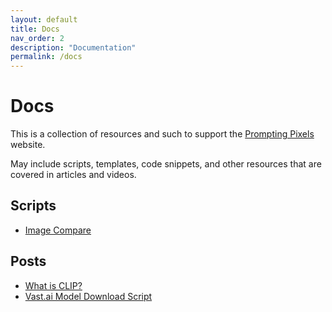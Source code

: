 ```yaml
---
layout: default
title: Docs
nav_order: 2
description: "Documentation"
permalink: /docs
---
```


# Docs

This is a collection of resources and such to support the [Prompting Pixels](https://promptingpixels.com) website.

May include scripts, templates, code snippets, and other resources that are covered in articles and videos.

## Scripts

- [Image Compare](./image-compare/index.md)

## Posts

- [What is CLIP?](./posts/code_examples/what-is-clip.ipynb)
- [Vast.ai Model Download Script](./posts/vast-ai/default.sh)

